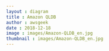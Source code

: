 ```yaml
---
layout : diagram
title : Amazon QLDB
author : awsgeek
date : 2018-12-18
image : images/Amazon-QLDB_en.jpg
thumbnail : images/Amazon-QLDB_en.jpg
---
```

